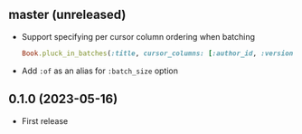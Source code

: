 ## master (unreleased)

- Support specifying per cursor column ordering when batching

  ```ruby
  Book.pluck_in_batches(:title, cursor_columns: [:author_id, :version], order: [:asc, :desc])
  ```

- Add `:of` as an alias for `:batch_size` option

## 0.1.0 (2023-05-16)

- First release
